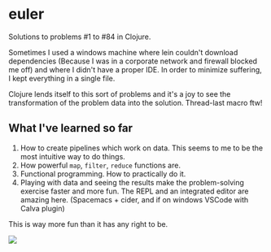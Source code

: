 # euler
Solutions to problems #1 to #84 in Clojure.

Sometimes I used a windows machine where lein couldn't download dependencies (Because I was in a corporate network and firewall blocked me off) and where I didn't have a proper IDE. In order to minimize suffering, I kept everything in a single file.

Clojure lends itself to this sort of problems and it's a joy to see the transformation of the problem data into the solution. Thread-last macro ftw!

## What I've learned so far
1. How to create pipelines which work on data. This seems to me to be the most intuitive way to do things.
2. How powerful `map`, `filter`, `reduce` functions are.
3. Functional programming. How to practically do it.
4. Playing with data and seeing the results make the problem-solving exercise faster and more fun. The REPL and an integrated editor are amazing here. (Spacemacs + cider, and if on windows VSCode with Calva plugin)

This is way more fun than it has any right to be.

![](https://projecteuler.net/profile/dumrat.png)
